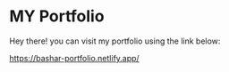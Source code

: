 # MY Portfolio

Hey there! you can visit my portfolio using the link below:
<br>

https://bashar-portfolio.netlify.app/
